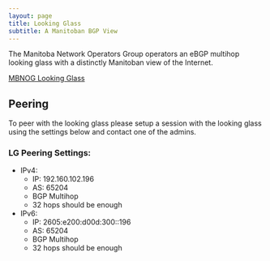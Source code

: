 ```yaml
---
layout: page
title: Looking Glass
subtitle: A Manitoban BGP View
---
```


The Manitoba Network Operators Group operators an eBGP multihop looking glass with a distinctly Manitoban view of the Internet.

[MBNOG Looking Glass](https://lg.mbnog.net/)

## Peering

To peer with the looking glass please setup a session with the looking glass using the settings below and contact one of the admins.

### LG Peering Settings:

- IPv4:
  - IP: 192.160.102.196
  - AS: 65204
  - BGP Multihop
  - 32 hops should be enough
- IPv6:
  - IP: 2605:e200:d00d:300::196
  - AS: 65204
  - BGP Multihop
  - 32 hops should be enough

